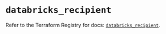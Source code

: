 # `databricks_recipient`

Refer to the Terraform Registry for docs: [`databricks_recipient`](https://registry.terraform.io/providers/databricks/databricks/1.48.3/docs/resources/recipient).
